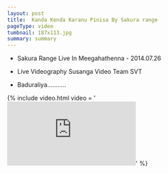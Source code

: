 ```yaml
---
layout: post
title:  Kanda Kenda Karanu Pinisa By Sakura range
pageType: video
tumbnail: 187x113.jpg
summary: summary
---
```


- Sakura Range Live In Meegahathenna - 2014.07.26

- Live Videography Susanga Video Team SVT

- Baduraliya...........

{% include video.html video = '<iframe src="https://www.youtube.com/embed/J2Cigzy1aPg?rel=0" frameborder="0" allowfullscreen></iframe>' %} 
